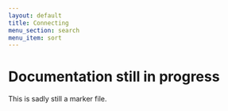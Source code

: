 ```yaml
---
layout: default
title: Connecting
menu_section: search
menu_item: sort
---
```



# Documentation still in progress

This is sadly still a marker file.

